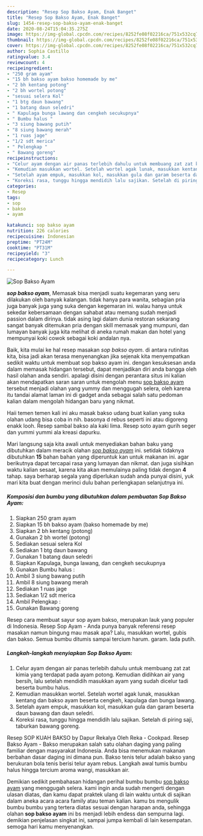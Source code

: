```yaml
---
description: "Resep Sop Bakso Ayam, Enak Banget"
title: "Resep Sop Bakso Ayam, Enak Banget"
slug: 1454-resep-sop-bakso-ayam-enak-banget
date: 2020-08-24T15:04:35.275Z
image: https://img-global.cpcdn.com/recipes/8252fe08f02216ca/751x532cq70/sop-bakso-ayam-foto-resep-utama.jpg
thumbnail: https://img-global.cpcdn.com/recipes/8252fe08f02216ca/751x532cq70/sop-bakso-ayam-foto-resep-utama.jpg
cover: https://img-global.cpcdn.com/recipes/8252fe08f02216ca/751x532cq70/sop-bakso-ayam-foto-resep-utama.jpg
author: Sophia Castillo
ratingvalue: 3.4
reviewcount: 4
recipeingredient:
- "250 gram ayam"
- "15 bh bakso ayam bakso homemade by me"
- "2 bh kentang potong"
- "2 bh wortel potong"
- "sesuai selera Kol"
- "1 btg daun bawang"
- "1 batang daun seledri"
- " Kapulaga bunga lawang dan cengkeh secukupnya"
- " Bumbu halus "
- "3 siung bawang putih"
- "8 siung bawang merah"
- "1 ruas jage"
- "1/2 sdt merica"
- " Pelengkap "
- " Bawang goreng"
recipeinstructions:
- "Celur ayam dengan air panas terlebih dahulu untuk membuang zat zat kimia yang terdapat pada ayam potong. Kemudian didihkan air yang bersih, lalu setelah mendidih masukkan ayam yang sudah dicelur tadi beserta bumbu halus."
- "Kemudian masukkan wortel. Setelah wortel agak lunak, masukkan kentang dan bakso ayam beserta cengkeh, kapulaga dan bunga lawang."
- "Setelah ayam empuk, masukkan kol, masukkan gula dan garam beserta daun bawang dan daun seledri."
- "Koreksi rasa, tunggu hingga mendidih lalu sajikan. Setelah di piring saji, taburkan bawang goreng."
categories:
- Resep
tags:
- sop
- bakso
- ayam

katakunci: sop bakso ayam 
nutrition: 226 calories
recipecuisine: Indonesian
preptime: "PT24M"
cooktime: "PT31M"
recipeyield: "3"
recipecategory: Lunch

---
```



![Sop Bakso Ayam](https://img-global.cpcdn.com/recipes/8252fe08f02216ca/751x532cq70/sop-bakso-ayam-foto-resep-utama.jpg)

<b><i>sop bakso ayam</i></b>, Memasak bisa menjadi suatu kegemaran yang seru dilakukan oleh banyak kalangan. tidak hanya para wanita, sebagian pria juga banyak juga yang suka dengan kegemaran ini. walau hanya untuk sekedar kebersamaan dengan sahabat atau memang sudah menjadi passion dalam dirinya. tidak asing lagi dalam dunia restoran sekarang sangat banyak ditemukan pria dengan skill memasak yang mumpuni, dan lumayan banyak juga kita melihat di aneka rumah makan dan hotel yang mempunyai koki cowok sebagai koki andalan nya.

Baik, kita mulai ke hal resep masakan <i>sop bakso ayam</i>. di antara rutinitas kita, bisa jadi akan terasa menyenangkan jika sejenak kita menyempatkan sedikit waktu untuk membuat sop bakso ayam ini. dengan kesuksesan anda dalam memasak hidangan tersebut, dapat menjadikan diri anda bangga oleh hasil olahan anda sendiri. apalagi disini dengan perantara situs ini kalian akan mendapatkan saran saran untuk mengolah menu <u>sop bakso ayam</u> tersebut menjadi olahan yang yummy dan menggugah selera, oleh karena itu tandai alamat laman ini di gadget anda sebagai salah satu pedoman kalian dalam mengolah hidangan baru yang nikmat.

Haii temen temen kali ini aku masak bakso udang buat kalian yang suka olahan udang bisa coba in nih. basonya d rebus seperti ini atau digoreng enakk looh. Resep sambal bakso ala kaki lima. Resep soto ayam gurih seger dan yummi yummi ala kreasi dapurku.


Mari langsung saja kita awali untuk menyediakan bahan baku yang dibutuhkan dalam meracik olahan <u><i>sop bakso ayam</i></u> ini. setidak tidaknya dibutuhkan <b>15</b> bahan bahan yang diperuntuk kan untuk makanan ini. agar berikutnya dapat tercapai rasa yang lumayan dan nikmat. dan juga sisihkan waktu kalian sesaat, karena kita akan memulainya paling tidak dengan <b>4</b> tahap. saya berharap segala yang diperlukan sudah anda punyai disini, yuk mari kita buat dengan merinci dulu bahan perlengkapan selanjutnya ini.

<!--inarticleads1-->

##### Komposisi dan bumbu yang dibutuhkan dalam pembuatan Sop Bakso Ayam:

1. Siapkan 250 gram ayam
1. Siapkan 15 bh bakso ayam (bakso homemade by me)
1. Siapkan 2 bh kentang (potong)
1. Gunakan 2 bh wortel (potong)
1. Sediakan sesuai selera Kol
1. Sediakan 1 btg daun bawang
1. Gunakan 1 batang daun seledri
1. Siapkan  Kapulaga, bunga lawang, dan cengkeh secukupnya
1. Gunakan  Bumbu halus :
1. Ambil 3 siung bawang putih
1. Ambil 8 siung bawang merah
1. Sediakan 1 ruas jage
1. Sediakan 1/2 sdt merica
1. Ambil  Pelengkap :
1. Gunakan  Bawang goreng


Resep cara membuat sayur sop ayam bakso, merupakan lauk yang populer di Indonesia. Resep Sop Ayam - Anda punya banyak referensi resep masakan namun bingung mau masak apa? Lalu, masukkan wortel, gubis dan bakso. Semua bumbu ditumis sampai tercium harum. garam. lada putih. 

<!--inarticleads2-->

##### Langkah-langkah menyiapkan Sop Bakso Ayam:

1. Celur ayam dengan air panas terlebih dahulu untuk membuang zat zat kimia yang terdapat pada ayam potong. Kemudian didihkan air yang bersih, lalu setelah mendidih masukkan ayam yang sudah dicelur tadi beserta bumbu halus.
1. Kemudian masukkan wortel. Setelah wortel agak lunak, masukkan kentang dan bakso ayam beserta cengkeh, kapulaga dan bunga lawang.
1. Setelah ayam empuk, masukkan kol, masukkan gula dan garam beserta daun bawang dan daun seledri.
1. Koreksi rasa, tunggu hingga mendidih lalu sajikan. Setelah di piring saji, taburkan bawang goreng.


Resep SOP KUAH BAKSO by Dapur Rekalya Oleh Reka - Cookpad. Resep Bakso Ayam - Bakso merupakan salah satu olahan daging yang paling familiar dengan masyarakat Indonesia. Anda bisa menemukan makanan berbahan dasar daging ini dimana pun. Bakso tenis telur adalah bakso yang berukuran bola tenis berisi telur ayam rebus. Langkah awal tumis bumbu halus hingga tercium aroma wangi, masukkan air. 

Demikian sedikit pembahasan hidangan perihal bumbu bumbu <u>sop bakso ayam</u> yang menggugah selera. kami ingin anda sudah mengerti dengan ulasan diatas, dan kamu dapat praktek ulang di lain waktu untuk di sajikan dalam aneka acara acara family atau teman kalian. kamu bs mengulik bumbu bumbu yang tertera diatas sesuai dengan harapan anda, sehingga olahan <b>sop bakso ayam</b> ini bs menjadi lebih endess dan sempurna lagi. demikian penjelasan singkat ini, sampai jumpa kembali di lain kesempatan. semoga hari kamu menyenangkan.
